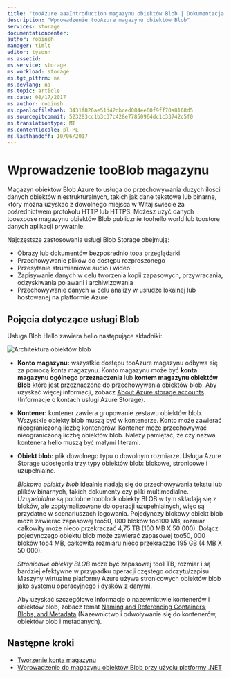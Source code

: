 ```yaml
---
title: "tooAzure aaaIntroduction magazynu obiektów Blob | Dokumentacja firmy Microsoft"
description: "Wprowadzenie tooAzure magazynu obiektów Blob"
services: storage
documentationcenter: 
author: robinsh
manager: timlt
editor: tysonn
ms.assetid: 
ms.service: storage
ms.workload: storage
ms.tgt_pltfrm: na
ms.devlang: na
ms.topic: article
ms.date: 08/17/2017
ms.author: robinsh
ms.openlocfilehash: 3431f826ae51d42dbced084ee60f9ff70a8168d5
ms.sourcegitcommit: 523283cc1b3c37c428e77850964dc1c33742c5f0
ms.translationtype: MT
ms.contentlocale: pl-PL
ms.lasthandoff: 10/06/2017
---
```

# <a name="introduction-tooblob-storage"></a>Wprowadzenie tooBlob magazynu

Magazyn obiektów Blob Azure to usługa do przechowywania dużych ilości danych obiektów niestrukturalnych, takich jak dane tekstowe lub binarne, który można uzyskać z dowolnego miejsca w Witaj świecie za pośrednictwem protokołu HTTP lub HTTPS. Możesz użyć danych tooexpose magazynu obiektów Blob publicznie toohello world lub toostore danych aplikacji prywatnie.

Najczęstsze zastosowania usługi Blob Storage obejmują:

* Obrazy lub dokumentów bezpośrednio tooa przeglądarki
* Przechowywanie plików do dostępu rozproszonego
* Przesyłanie strumieniowe audio i wideo
* Zapisywanie danych w celu tworzenia kopii zapasowych, przywracania, odzyskiwania po awarii i archiwizowania
* Przechowywanie danych w celu analizy w usłudze lokalnej lub hostowanej na platformie Azure

## <a name="blob-service-concepts"></a>Pojęcia dotyczące usługi Blob

Usługa Blob Hello zawiera hello następujące składniki:

![Architektura obiektów blob](./media/storage-blobs-introduction/blob1.png)

* **Konto magazynu:** wszystkie dostępu tooAzure magazynu odbywa się za pomocą konta magazynu. Konto magazynu może być **konta magazynu ogólnego przeznaczenia** lub **kontem magazynu obiektów Blob** które jest przeznaczone do przechowywania obiektów blob. Aby uzyskać więcej informacji, zobacz [About Azure storage accounts](../common/storage-create-storage-account.md?toc=%2fazure%2fstorage%2fblobs%2ftoc.json) (Informacje o kontach usługi Azure Storage).

* **Kontener:** kontener zawiera grupowanie zestawu obiektów blob. Wszystkie obiekty blob muszą być w kontenerze. Konto może zawierać nieograniczoną liczbę kontenerów. Kontener może przechowywać nieograniczoną liczbę obiektów blob. Należy pamiętać, że czy nazwa kontenera hello muszą być małymi literami.

* **Obiekt blob:** plik dowolnego typu o dowolnym rozmiarze. Usługa Azure Storage udostępnia trzy typy obiektów blob: blokowe, stronicowe i uzupełnialne.
  
    *Blokowe obiekty blob* idealnie nadają się do przechowywania tekstu lub plików binarnych, takich dokumenty czy pliki multimedialne. *Uzupełnialne* są podobne tooblock obiekty BLOB w tym składają się z bloków, ale zoptymalizowane do operacji uzupełnialnych, więc są przydatne w scenariuszach logowania. Pojedynczy blokowy obiekt blob może zawierać zapasowej too50, 000 bloków too100 MB, rozmiar całkowity może nieco przekraczać 4,75 TB (100 MB X 50 000). Dołącz pojedynczego obiektu blob może zawierać zapasowej too50, 000 bloków too4 MB, całkowita rozmiaru nieco przekraczać 195 GB (4 MB X 50 000).
  
    *Stronicowe obiekty BLOB* może być zapasowej too1 TB, rozmiar i są bardziej efektywne w przypadku operacji częstego odczytu/zapisu. Maszyny wirtualne platformy Azure używa stronicowych obiektów blob jako systemu operacyjnego i dysków z danymi.
  
    Aby uzyskać szczegółowe informacje o nazewnictwie kontenerów i obiektów blob, zobacz temat [Naming and Referencing Containers, Blobs, and Metadata](/rest/api/storageservices/Naming-and-Referencing-Containers--Blobs--and-Metadata) (Nazewnictwo i odwoływanie się do kontenerów, obiektów blob i metadanych).

## <a name="next-steps"></a>Następne kroki

* [Tworzenie konta magazynu](../common/storage-create-storage-account.md?toc=%2fazure%2fstorage%2fblobs%2ftoc.json)
* [Wprowadzenie do magazynu obiektów Blob przy użyciu platformy .NET](storage-dotnet-how-to-use-blobs.md)